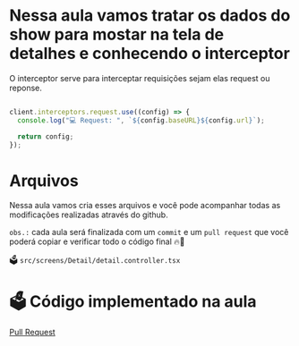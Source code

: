 # Nessa aula vamos tratar os dados do show para mostar na tela de detalhes e conhecendo o interceptor

O interceptor serve para interceptar requisições sejam elas request ou reponse.

```js

client.interceptors.request.use((config) => {
  console.log("💻 Request: ", `${config.baseURL}${config.url}`);

  return config;
});

```

# Arquivos

Nessa aula vamos cria esses arquivos e você pode acompanhar todas as modificações realizadas através do github.

`obs.:` cada aula será finalizada com um `commit` e um `pull request` que você poderá copiar e verificar todo o código final 🔥🤌

🗳️ `src/screens/Detail/detail.controller.tsx`


# 🗳️ Código implementado na aula

[Pull Request](https://github.com/ismaelsousa/tv-maze-tutorial/pull)
